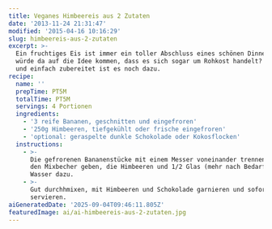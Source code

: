 ```yaml
---
title: Veganes Himbeereis aus 2 Zutaten
date: '2013-11-24 21:31:47'
modified: '2015-04-16 10:16:29'
slug: himbeereis-aus-2-zutaten
excerpt: >-
  Ein fruchtiges Eis ist immer ein toller Abschluss eines schönen Dinners. Wer
  würde da auf die Idee kommen, dass es sich sogar um Rohkost handelt? Schnell
  und einfach zubereitet ist es noch dazu.
recipe:
  name: ''
  prepTime: PT5M
  totalTime: PT5M
  servings: 4 Portionen
  ingredients:
    - '3 reife Bananen, geschnitten und eingefroren'
    - '250g Himbeeren, tiefgekühlt oder frische eingefroren'
    - 'optional: geraspelte dunkle Schokolade oder Kokosflocken'
  instructions:
    - >-
      Die gefrorenen Bananenstücke mit einem Messer voneinander trennen und in
      den Mixbecher geben, die Himbeeren und 1/2 Glas (mehr nach Bedarf) kaltes
      Wasser dazu.
    - >-
      Gut durchhmixen, mit Himbeeren und Schokolade garnieren und sofort
      servieren.
aiGeneratedDate: '2025-09-04T09:46:11.805Z'
featuredImage: ai/ai-himbeereis-aus-2-zutaten.jpg
---
```


[<!-- Image removed (no copyright): himbeereis-640x4001.jpg -->](https://www.veganblatt.com/i/himbeereis-640x4001.jpg)
